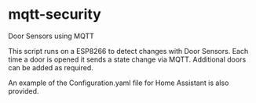# mqtt-security
Door Sensors using MQTT

This script runs on a ESP8266 to detect changes with Door Sensors. Each time a door is opened it sends a state change via MQTT.
Additional doors can be added as required. 

An example of the Configuration.yaml file for Home Assistant is also provided.
